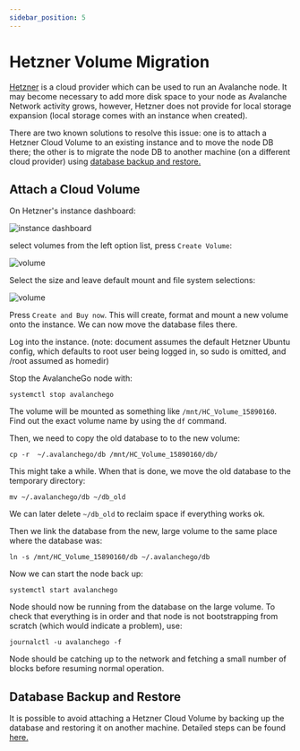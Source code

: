 ```yaml
---
sidebar_position: 5
---
```


# Hetzner Volume Migration

[Hetzner](https://www.hetzner.com/) is a cloud provider which can be used to run an Avalanche node. It may become necessary to add more disk space to your node as Avalanche Network activity grows, however, Hetzner does not provide for local storage expansion (local storage comes with an instance when created).

There are two known solutions to resolve this issue: one is to attach a Hetzner Cloud Volume to an existing instance and to move the node DB there; the other is to migrate the node DB to another machine (on a different cloud provider) using [database backup and restore.](./node-backup-and-restore.md#database)

## Attach a Cloud Volume

On Hetzner's instance dashboard:

![instance dashboard](/img/Hetzner-instance.png)

select volumes from the left option list, press `Create Volume`:

![volume](/img/Hetzner-volume.png)

Select the size and leave default mount and file system selections:

![volume](/img/Hetzner-create-volume.png)


Press `Create and Buy now`. This will create, format and mount a new volume onto the instance. We can now move the database files there.


Log into the instance.
(note: document assumes the default Hetzner Ubuntu config, which defaults to root user being logged in, so sudo is omitted, and /root assumed as homedir)

Stop the AvalancheGo node with:
```
systemctl stop avalanchego
```

The volume will be mounted as something like `/mnt/HC_Volume_15890160`. Find out the exact volume name by using the `df` command.

Then, we need to copy the old database to to the new volume:
```
cp -r  ~/.avalanchego/db /mnt/HC_Volume_15890160/db/
```

This might take a while. When that is done, we move the old database to the temporary directory:
```
mv ~/.avalanchego/db ~/db_old
```
We can later delete `~/db_old` to reclaim space if everything works ok.

Then we link the database from the new, large volume to the same place where the database was:
```
ln -s /mnt/HC_Volume_15890160/db ~/.avalanchego/db
```

Now we can start the node back up:
```
systemctl start avalanchego
```

Node should now be running from the database on the large volume. To check that everything is in order and that node is not bootstrapping from scratch (which would indicate a problem), use:
```
journalctl -u avalanchego -f
```

Node should be catching up to the network and fetching a small number of blocks before resuming normal operation.

## Database Backup and Restore

It is possible to avoid attaching a Hetzner Cloud Volume by backing up the database and restoring it on another machine. Detailed steps can be found [here.](./node-backup-and-restore.md#database)

